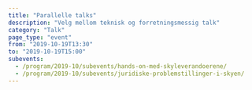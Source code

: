 ```yaml
---
title: "Parallelle talks"
description: "Velg mellom teknisk og forretningsmessig talk"
category: "Talk"
page_type: "event"
from: "2019-10-19T13:30"
to: "2019-10-19T15:00"
subevents:
  - /program/2019-10/subevents/hands-on-med-skyleverandoerene/
  - /program/2019-10/subevents/juridiske-problemstillinger-i-skyen/
---
```


 